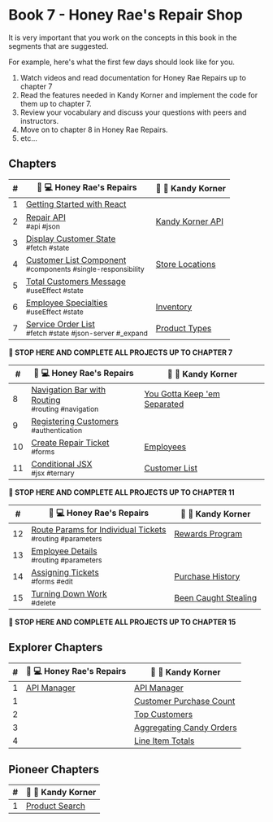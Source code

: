 # Book 7 - Honey Rae's Repair Shop

It is very important that you work on the concepts in this book in the segments that are suggested.

For example, here's what the first few days should look like for you.

1. Watch videos and read documentation for Honey Rae Repairs up to chapter 7
1. Read the features needed in Kandy Korner and implement the code for them up to chapter 7.
1. Review your vocabulary and discuss your questions with peers and instructors.
1. Move on to chapter 8 in Honey Rae Repairs.
1. etc...

## Chapters

| # | 🍯 💻 Honey Rae's Repairs | 🍭 🍬 Kandy Korner |
|--|--|--|
| 1 | [Getting Started with React](./chapters/REACT_BASICS.md) |  |
| 2 | [Repair API](./chapters/REPAIR_API.md) <br/> <sub style="font-size:0.85rem;">#api #json</sub>| [Kandy Korner API](./chapters/KANDY_API.md) |
| 3 | [Display Customer State](./chapters/HONEY_CUSTOMERS.md) <br/> <sub style="font-size:0.85rem;">#fetch #state</sub> | |
| 4 | [Customer List Component](./chapters/HONEY_CUSTOMER_LIST.md) <br/> <sub style="font-size:0.85rem;">#components #single-responsibility</sub> | [Store Locations](./chapters/KK_STORES.md) | |
| 5 | [Total Customers Message](./chapters/HONEY_USE_EFFECT.md) <br/> <sub style="font-size:0.85rem;">#useEffect #state</sub> | |
| 6 | [Employee Specialties](./chapters/HONEY_EMPLOYEES.md) <br/> <sub style="font-size:0.85rem;">#useEffect #state</sub> | [Inventory](./chapters/KK_INVENTORY.md) |
| 7 | [Service Order List](./chapters/HONEY_SERVICE_ORDERS.md) <br/> <sub style="font-size:0.85rem;">#fetch #state #json-server #_expand</sub> | [Product Types](./chapters/KK_PRODUCT_TYPES.md) |

**🧨 STOP HERE AND COMPLETE ALL PROJECTS UP TO CHAPTER 7**

| # | 🍯 💻 Honey Rae's Repairs | 🍭 🍬 Kandy Korner |
|--|--|--|
| 8 | [Navigation Bar with Routing](./chapters/ROUTING.md) <br/> <sub style="font-size:0.85rem;">#routing #navigation</sub> | [You Gotta Keep 'em Separated](./chapters/KK_ROUTING.md) |
| 9 | [Registering Customers](./chapters/HONEY_AUTHENTICATION.md) <br/> <sub style="font-size:0.85rem;">#authentication</sub> | |
| 10 | [Create Repair Ticket](./chapters/HONEY_CREATE_TICKET.md) <br/> <sub style="font-size:0.85rem;">#forms</sub> | [Employees](./chapters/KK_EMPLOYEES.md) |
| 11 | [Conditional JSX](./chapters/HONEY_JSX_TERNARY.md) <br/> <sub style="font-size:0.85rem;">#jsx #ternary</sub> | [Customer List](./chapters/KK_REPORT.md) |

**🧨 STOP HERE AND COMPLETE ALL PROJECTS UP TO CHAPTER 11**

| # | 🍯 💻 Honey Rae's Repairs | 🍭 🍬 Kandy Korner |
|--|--|--|
| 12 | [Route Params for Individual Tickets](./chapters/HONEY_ROUTE_PARAMS.md)  <br/> <sub style="font-size:0.85rem;">#routing #parameters</sub> | [Rewards Program](./chapters/KK_CUSTOMERS.md) |
| 13 | [Employee Details](./chapters/HONEY_EMPLOYEE_DETAILS.md)  <br/> <sub style="font-size:0.85rem;">#routing #parameters</sub> | |
| 14 | [Assigning Tickets](./chapters/HONEY_EDIT.md)  <br/> <sub style="font-size:0.85rem;">#forms #edit</sub> | [Purchase History](./chapters/KK_PURCHASES.md) |
| 15 | [Turning Down Work](./chapters/HONEY_DELETE.md)  <br/> <sub style="font-size:0.85rem;">#delete</sub> | [Been Caught Stealing](./chapters/KK_DELETE.md) |

**🧨 STOP HERE AND COMPLETE ALL PROJECTS UP TO CHAPTER 15**

## Explorer Chapters

| # | 🍯 💻 Honey Rae's Repairs | 🍭 🍬 Kandy Korner |
|--|--|--|
| 1 | [API Manager](./chapters/HONEY_APIMANAGER.md) | [API Manager](./chapters/KK_APIMANAGER.md) |
| 1 |  | [Customer Purchase Count](./chapters/KK_CUSTOMER_PURCHASE_COUNT.md) |
| 2 |  | [Top Customers](./chapters/KK_CUSTOMER_PURCHASE_ORDERED.md) |
| 3 |  | [Aggregating Candy Orders](./chapters/KK_AGGREGATE.md) |
| 4 |  | [Line Item Totals](./chapters/KK_SUBTOTALS.md) |

## Pioneer Chapters

| # | 🍭 🍬 Kandy Korner |
|--|--|
| 1 | [Product Search](./chapters/KK_SEARCH.md) |
